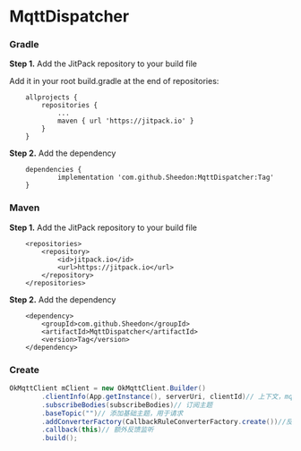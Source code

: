 # MqttDispatcher

### Gradle

**Step 1.** Add the JitPack repository to your build file

Add it in your root build.gradle at the end of repositories:

```
	allprojects {
		repositories {
			...
			maven { url 'https://jitpack.io' }
		}
	}
```

**Step 2.** Add the dependency

```
	dependencies {
	        implementation 'com.github.Sheedon:MqttDispatcher:Tag'
	}
```



### Maven

**Step 1.** Add the JitPack repository to your build file

```
	<repositories>
		<repository>
		    <id>jitpack.io</id>
		    <url>https://jitpack.io</url>
		</repository>
	</repositories>
```

**Step 2.** Add the dependency

```
	<dependency>
	    <groupId>com.github.Sheedon</groupId>
	    <artifactId>MqttDispatcher</artifactId>
	    <version>Tag</version>
	</dependency>
```



### Create

```java
OkMqttClient mClient = new OkMqttClient.Builder()
        .clientInfo(App.getInstance(), serverUri, clientId)// 上下文，mqtt地址，客户端id 
        .subscribeBodies(subscribeBodies)// 订阅主题
        .baseTopic("")// 添加基础主题，用于请求
        .addConverterFactory(CallbackRuleConverterFactory.create())//反馈匹配规则转化工厂
        .callback(this)// 额外反馈监听
        .build();
```



